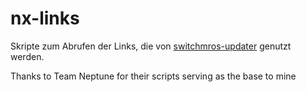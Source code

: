 # nx-links

Skripte zum Abrufen der Links, die von [switchmros-updater](https://github.com/Switch-Mros/switchmros-updater) genutzt werden.

Thanks to Team Neptune for their scripts serving as the base to mine
